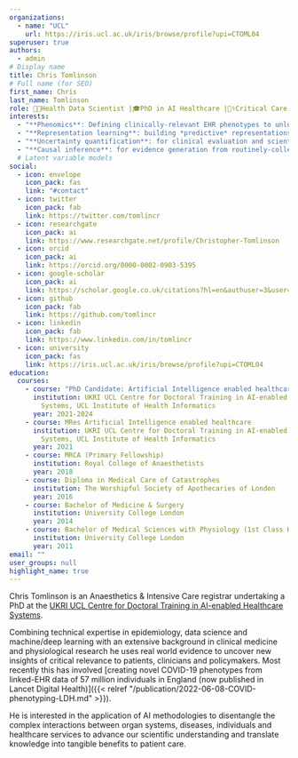 ```yaml
---
organizations:
  - name: "UCL"
    url: https://iris.ucl.ac.uk/iris/browse/profile?upi=CTOML04
superuser: true
authors:
  - admin
# Display name
title: Chris Tomlinson
# Full name (for SEO)
first_name: Chris
last_name: Tomlinson
role: 👨‍💻Health Data Scientist |🎓PhD in AI Healthcare |👨‍⚕️Critical Care Doctor
interests:
  - "**Phenomics**: Defining clinically-relevant EHR phenotypes to unlock routinely-collected healthcare data for research benefit"
  - "**Representation learning**: building *predictive* representations that codify both domain knowledge and data-driven insights"
  - "**Uncertainty quantification**: for clinical evaluation and scientific discovery"
  - "**Causal inference**: for evidence generation from routinely-collected observational data"
  # Latent variable models
social:
  - icon: envelope
    icon_pack: fas
    link: "#contact"
  - icon: twitter
    icon_pack: fab
    link: https://twitter.com/tomlincr
  - icon: researchgate
    icon_pack: ai
    link: https://www.researchgate.net/profile/Christopher-Tomlinson
  - icon: orcid
    icon_pack: ai
    link: https://orcid.org/0000-0002-0903-5395
  - icon: google-scholar
    icon_pack: ai
    link: https://scholar.google.co.uk/citations?hl=en&authuser=3&user=NcKe1aEAAAAJ
  - icon: github
    icon_pack: fab
    link: https://github.com/tomlincr
  - icon: linkedin
    icon_pack: fab
    link: https://www.linkedin.com/in/tomlincr
  - icon: university
    icon_pack: fas
    link: https://iris.ucl.ac.uk/iris/browse/profile?upi=CTOML04
education:
  courses:
    - course: "PhD Candidate: Artificial Intelligence enabled healthcare"
      institution: UKRI UCL Centre for Doctoral Training in AI-enabled Healthcare
        Systems, UCL Institute of Health Informatics
      year: 2021-2024
    - course: MRes Artificial Intelligence enabled healthcare
      institution: UKRI UCL Centre for Doctoral Training in AI-enabled Healthcare
        Systems, UCL Institute of Health Informatics
      year: 2021
    - course: MRCA (Primary Fellowship)
      institution: Royal College of Anaesthetists
      year: 2018
    - course: Diploma in Medical Care of Catastrophes
      institution: The Worshipful Society of Apothecaries of London
      year: 2016
    - course: Bachelor of Medicine & Surgery
      institution: University College London
      year: 2014
    - course: Bachelor of Medical Sciences with Physiology (1st Class Hons)
      institution: University College London
      year: 2011
email: ""
user_groups: null
highlight_name: true
---
```


Chris Tomlinson is an Anaesthetics & Intensive Care registrar undertaking a PhD at the [UKRI UCL Centre for Doctoral Training in AI-enabled Healthcare Systems](https://www.ucl.ac.uk/aihealth-cdt/).

Combining technical expertise in epidemiology, data science and machine/deep learning with an extensive background in clinical medicine and physiological research he uses real world evidence to uncover new insights of critical relevance to patients, clinicians and policymakers. Most recently this has involved [creating novel COVID-19 phenotypes from linked-EHR data of 57 million individuals in England (now published in Lancet Digital Health)]({{< relref "/publication/2022-06-08-COVID-phenotyping-LDH.md" >}}).

He is interested in the application of AI methodologies to disentangle the complex interactions between organ systems, diseases, individuals and healthcare services to advance our scientific understanding and translate knowledge into tangible benefits to patient care.
